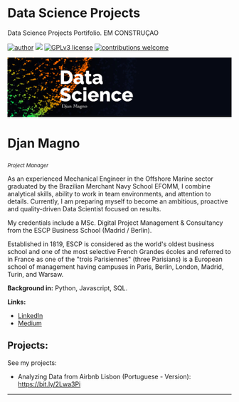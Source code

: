 # Data Science Projects
Data Science Projects Portifolio. EM CONSTRUÇAO

[![author](https://img.shields.io/badge/author-djanmagno-red.svg)](https://www.linkedin.com/in/djan-de-alcantara-magno-698a8a106/) [![](https://img.shields.io/badge/python-3.7+-blue.svg)](https://www.python.org/downloads/release/python-365/) [![GPLv3 license](https://img.shields.io/badge/License-GPLv3-blue.svg)](http://perso.crans.org/besson/LICENSE.html) [![contributions welcome](https://img.shields.io/badge/contributions-welcome-brightgreen.svg?style=flat)](https://github.com/djanmagno/data_science/issues)

<p align="center">
  <img src="Banner.png" >
</p>

# Djan Magno
<sub>*Project Manager*</sub>

As an experienced Mechanical Engineer in the Offshore Marine sector graduated by the Brazilian Merchant Navy School EFOMM, I combine analytical skills, ability to work in team environments, and attention to details. Currently, I am preparing myself to become an ambitious, proactive and quality-driven Data Scientist focused on results.

My credentials include a MSc. Digital Project Management & Consultancy from the ESCP Business School (Madrid / Berlin). 

Established in 1819, ESCP is considered as the world's oldest business school and one of the most selective French Grandes écoles and referred to in France as one of the "trois Parisiennes" (three Parisians) is a European school of management having campuses in Paris, Berlin, London, Madrid, Turin, and Warsaw.

**Background in:** Python, Javascript, SQL.

**Links:**
* [LinkedIn](https://www.linkedin.com/in/djan-de-alcantara-magno-698a8a106/)
* [Medium](https://www.medium.com)


## Projects:
See my projects:
  * Analyzing Data from Airbnb Lisbon (Portuguese - Version): https://bit.ly/2Lwa3Pi

---


